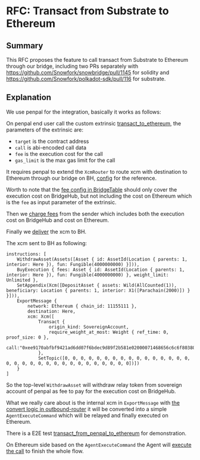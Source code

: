 # RFC: Transact from Substrate to Ethereum


## Summary

This RFC proposes the feature to call transact from Substrate to Ethereum through our bridge, including two PRs separately with https://github.com/Snowfork/snowbridge/pull/1145 for solidity and https://github.com/Snowfork/polkadot-sdk/pull/116 for substrate.

## Explanation

We use penpal for the integration, basically it works as follows:

On penpal end user call the custom extrinsic [transact_to_ethereum](https://github.com/Snowfork/polkadot-sdk/blob/55377cd94b5ef543f1dca2cfd8bcfdd90998dcd4/cumulus/parachains/runtimes/testing/penpal/src/pallets/transact_helper.rs#L70), the parameters of the extrinsic are:

- `target` is the contract address 
- `call` is abi-encoded call data
- `fee` is the execution cost for the call
- `gas_limit` is the max gas limit for the call


It requires penpal to extend the `XcmRouter` to route xcm with destination to Ethereum through our bridge on BH, [config](https://github.com/Snowfork/polkadot-sdk/blob/55377cd94b5ef543f1dca2cfd8bcfdd90998dcd4/cumulus/parachains/runtimes/testing/penpal/src/xcm_config.rs#L376) for the reference.

Worth to note that the [fee config in BridgeTable](https://github.com/Snowfork/polkadot-sdk/blob/55377cd94b5ef543f1dca2cfd8bcfdd90998dcd4/cumulus/parachains/runtimes/testing/penpal/src/xcm_config.rs#L451) should only cover the execution cost on BridgeHub, but not including the cost on Ethereum which is the `fee` as input parameter of the extrinsic.

Then we [charge fees](https://github.com/Snowfork/polkadot-sdk/blob/55377cd94b5ef543f1dca2cfd8bcfdd90998dcd4/cumulus/parachains/runtimes/testing/penpal/src/pallets/transact_helper.rs#L104) from the sender which includes both the execution cost on BridgeHub and cost on Ethereum.

Finally we [deliver](https://github.com/Snowfork/polkadot-sdk/blob/55377cd94b5ef543f1dca2cfd8bcfdd90998dcd4/cumulus/parachains/runtimes/testing/penpal/src/pallets/transact_helper.rs#L107) the xcm to BH.

The xcm sent to BH as following:

```
instructions: [
    WithdrawAsset(Assets([Asset { id: AssetId(Location { parents: 1, interior: Here }), fun: Fungible(4000000000) }])), 
    BuyExecution { fees: Asset { id: AssetId(Location { parents: 1, interior: Here }), fun: Fungible(4000000000) }, weight_limit: Unlimited }, 
    SetAppendix(Xcm([DepositAsset { assets: Wild(AllCounted(1)), beneficiary: Location { parents: 1, interior: X1([Parachain(2000)]) } }])), 
    ExportMessage { 
        network: Ethereum { chain_id: 11155111 }, 
        destination: Here, 
        xcm: Xcm([
            Transact { 
                origin_kind: SovereignAccount, 
                require_weight_at_most: Weight { ref_time: 0, proof_size: 0 }, 
                call:"0xee9170abfbf9421ad6dd07f6bdec9d89f2b581e02000071468656c6c6f80380100000000002037c77c800200000000000000000000" 
            }, 
            SetTopic([0, 0, 0, 0, 0, 0, 0, 0, 0, 0, 0, 0, 0, 0, 0, 0, 0, 0, 0, 0, 0, 0, 0, 0, 0, 0, 0, 0, 0, 0, 0, 0])]) 
    }
]
```

So the top-level `WithdrawAsset` will withdraw relay token from sovereign account of penpal as fee to pay for the execution cost on BridgeHub.

What we really care about is the internal xcm in `ExportMessage` with [the convert logic in outbound-router](https://github.com/Snowfork/polkadot-sdk/blob/55377cd94b5ef543f1dca2cfd8bcfdd90998dcd4/bridges/snowbridge/primitives/router/src/outbound/mod.rs#L203) it will be converted into a simple `AgentExecuteCommand` which will be relayed and finally executed on Ethereum.

There is a E2E test [transact_from_penpal_to_ethereum](https://github.com/Snowfork/polkadot-sdk/blob/55377cd94b5ef543f1dca2cfd8bcfdd90998dcd4/cumulus/parachains/integration-tests/emulated/tests/bridges/bridge-hub-rococo/src/tests/snowbridge.rs#L566) for demonstration.

On Ethereum side based on the `AgentExecuteCommand` the Agent will [execute the call](https://github.com/Snowfork/snowbridge/blob/0a8dc1e425d495a1bfa217cea6dde520260519ec/contracts/src/AgentExecutor.sol#L48) to finish the whole flow.
